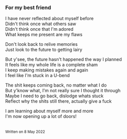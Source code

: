 ### For my best friend

I have never reflected about myself before\
Didn't think once what others saw\
Didn't think once that I'm adored\
What keeps me present are my flaws

Don't look back to relive memories\
Just look to the future to getting lairy

But y'see, the future hasn't happened the way I planned\
It feels like my whole life is a complete sham\
I keep making mistakes again and again\
I feel like I'm stuck in a U-bend

The shit keeps coming back, no matter what I do\
But y'know what, I'm not really sure I thought it through\
Maybe I need to go back, dislodge whats stuck\
Reflect why the shits still there, actually give a fuck

I am learning about myself more and more\
I'm now opening up a lot of doors!\
&nbsp;  
&nbsp;  
<sub>Written on 8 May 2022</sub>
